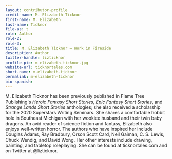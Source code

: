 ```yaml
---
layout: contributor-profile
credit-name: M. Elizabeth Ticknor
first-name: M. Elizabeth
last-name: Ticknor
file-as: t
role: Author
role-2:
role-3:
title: M. Elizabeth Ticknor — Work in Fireside
description: Author
twitter-handle: lizticknor
profile-pic: m-elizabeth-ticknor.jpg
website-url: ticknortales.com
short-name: m-elizabeth-ticknor
permalink: m-elizabeth-ticknor
bio-spanish:
---
```

M. Elizabeth Ticknor has been previously published in Flame Tree Publishing's _Heroic Fantasy Short Stories_, _Epic Fantasy Short Stories_, and _Strange Lands Short Stories_ anthologies; she also received a scholarship for the 2020 Superstars Writing Seminars. She shares a comfortable hobbit hole in Southeast Michigan with her wookiee husband and their twin baby dragons. An avid reader of science fiction and fantasy, Elizabeth also enjoys well-written horror. The authors who have inspired her include Douglas Adams, Ray Bradbury, Orson Scott Card, Neil Gaiman, C. S. Lewis, Chuck Wendig, and David Wong. Her other interests include drawing, painting, and tabletop roleplaying. She can be found at ticknortales.com and on Twitter at @lizticknor.
